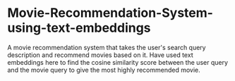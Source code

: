 # Movie-Recommendation-System-using-text-embeddings
A movie recommendation system that takes the user's search query description and recommend movies based on it. 
Have used text embeddings here to find the cosine similarity score between the user query and the movie query to give the most highly recommended movie.
